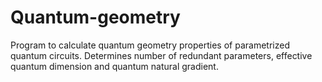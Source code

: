 # Quantum-geometry
Program to calculate quantum geometry properties of parametrized quantum circuits. Determines number of redundant parameters, effective quantum dimension and quantum natural gradient.
